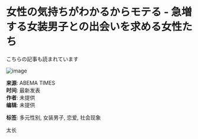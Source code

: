 # 女性の気持ちがわかるからモテる - 急増する女装男子との出会いを求める女性たち

こちらの記事も読まれています

![image](https://times-abema.ismcdn.jp/common/images/abema/top.png)

**来源**: ABEMA TIMES  
**时间**: 最新发表  
**作者**: 未提供  
**编辑**: 未提供

**标签**: 多元性别, 女装男子, 恋爱, 社会现象

太长